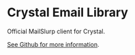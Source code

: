 # Crystal Email Library
Official MailSlurp client for Crystal.

[See Github for more information](https://github.com/mailslurp/mailslurp-client-crystal).